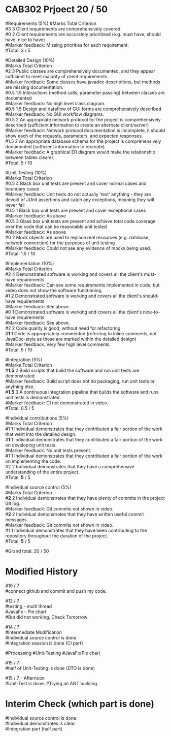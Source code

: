 # CAB302 Prjoect 20 / 50 

#Requirements (5%)
#Marks	Total	Criterion<br/>
#3	3	Client requirements are comprehensively covered<br/>
#0	2	Client requirements are accurately prioritised (e.g. must have, should have, nice to have)<br/>
#Marker feedback: Missing priorities for each requirement.<br/>
#Total:	3 / 5<br/>

#Detailed Design (10%)<br/>
#Marks	Total	Criterion<br/>
#2	3	Public classes are comprehensively documented, and they appear sufficient to meet majority of client requirements<br/>
#Marker feedback: Some classes have javadoc descriptions, but methods are missing documentation.<br/>
#0.5	1.5	Interactions (method calls, parameter passing) between classes are documented<br/>
#Marker feedback: No high level class diagram.<br/>
#0.5	1.5	Design and dataflow of GUI forms are comprehensively described<br/>
#Marker feedback: No GUI workflow diagrams.<br/>
#0.5	2	An appropriate network protocol for the project is comprehensively described (sufficient information to create an alternate client/server)<br/>
#Marker feedback: Network protocol documentation is incomplete, it should show each of the requests, parameters, and expected responses.<br/>
#1.5	2	An appropriate database schema for the project is comprehensively documented (sufficient information to recreate)<br/>
#Marker feedback: A graphical ER diagram would make the relationship between tables clearer.<br/>
#Total:	5 / 10<br/>

#Unit Testing (10%)<br/>
#Marks	Total	Criterion<br/>
#0.5	4	Black box unit tests are present and cover normal cases and boundary cases<br/>
#Marker feedback: Unit tests do not actually 'test' anything - they are devoid of JUnit assertions and catch any exceptions, meaning they will never fail<br/>
#0.5	1	Black box unit tests are present and cover exceptional cases<br/>
#Marker feedback: As above<br/>
#0.5	3	Glass box unit tests are present and achieve total code coverage over the code that can be reasonably unit tested<br/>
#Marker feedback: As above<br/>
#0	2	Mock objects are used to replace real resources (e.g. database, network connection) for the purposes of unit testing<br/>
#Marker feedback: Could not see any evidence of mocks being used.<br/>
#Total:	1.5 / 10<br/>

#Implementation (10%)<br/>
#Marks	Total	Criterion<br/>
#2	4	Demonstrated software is working and covers all the client's must-have requirements<br/>
#Marker feedback: Can see some requirements implemented in code, but video does not show the software functioning.<br/>
#1	2	Demonstrated software is working and covers all the client's should-have requirements<br/>
#Marker feedback: See above.<br/>
#0	1	Demonstrated software is working and covers all the client's nice-to-have requirements<br/>
#Marker feedback: See above.<br/>
#2	2	Code quality is good, without need for refactoring<br/>
#**1**	1	Code is appropriately commented (referring to inline comments, not JavaDoc-style as these are marked within the detailed design)<br/>
#Marker feedback: Very few high level comments.<br/>
#Total:	5 / 10<br/>

#Integration (5%)<br/>
#Marks	Total	Criterion<br/>
#**1.5**	2	Build scripts that build the software and run unit tests are demonstrated<br/>
#Marker feedback: Build script does not do packaging, run unit tests or anything else.<br/>
#**1.5**	3	A continuous integration pipeline that builds the software and runs unit tests is demonstrated.<br/>
#Marker feedback: CI not demonstrated in video.<br/>
#Total:	0.5 / 5<br/>

#Individual contributions (5%)<br/>
#Marks	Total	Criterion<br/>
#1	1	Individual demonstrates that they contributed a fair portion of the work that went into the detailed design.<br/>
#**1**	1	Individual demonstrates that they contributed a fair portion of the work on developing unit tests.<br/>
#Marker feedback: No unit tests present.<br/>
#1	1	Individual demonstrates that they contributed a fair portion of the work on implementing the code.<br/>
#2	2	Individual demonstrates that they have a comprehensive understanding of the entire project.<br/>
#Total:	**5** / 5<br/>

#Individual source control (5%)<br/>
#Marks	Total	Criterion<br/>
#**2**	2	Individual demonstrates that they have plenty of commits in the project Git log.<br/>
#Marker feedback: Git commits not shown in video.<br/>
#**2**	2	Individual demonstrates that they have written useful commit messages.<br/>
#Marker feedback: Git commits not shown in video.<br/>
#1	1	Individual demonstrates that they have been contributing to the repository throughout the duration of the project.<br/>
#Total:	**5** / 5<br/>

#Grand total: 20 / 50


# Modified History</br>
#10 / 7 </br>
#connect github and commit and push my code. </br>
 
#12 / 7 </br> 
#testing - multi thread </br> 
#JavaFx - Pie chart </br>
#But did not working, Check Tomorrow </br> 

#14 / 7 </br>
#Intermediate Modification </br>
#Individual source control is done </br>
#Integration session is done (CI part) </br>

#Processing 
#Unit-Testing 
#JavaFx(Pie char)

#15 / 7 </br>
#half of Unit-Testing is done (DTO is done)

#15 / 7 - Afternoon </br> 
#Unit-Test is done.
#Trying an ANT building. 

# Interim Check (which part is done)

#Individual source control is done.</br> 
#Individual demonstrates is clear.</br>
#Integration part (half part).</br>

